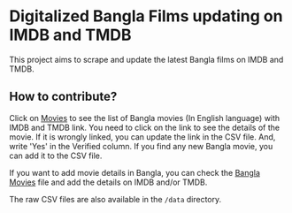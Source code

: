 # Digitalized Bangla Films updating on IMDB and TMDB

This project aims to scrape and update the latest Bangla films on IMDB and TMDB.

## How to contribute?

Click on [Movies](/data/english_movies.md) to see the list of Bangla movies (In English language) with IMDB and TMDB link. You need to click on the link to see the details of the movie. If it is wrongly linked, you can update the link in the CSV file. And, write 'Yes' in the Verified column. If you find any new Bangla movie, you can add it to the CSV file.

If you want to add movie details in Bangla, you can check the [Bangla Movies](/data/bengali_movies.md) file and add the details on IMDB and/or TMDB.

The raw CSV files are also available in the `/data` directory.

